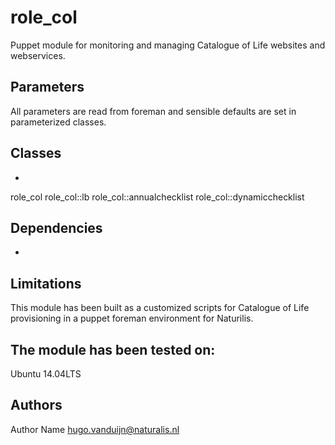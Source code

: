 role_col
===================

Puppet module for monitoring and managing Catalogue of Life websites and webservices.  


Parameters
-------------
All parameters are read from foreman and sensible defaults are set in parameterized classes. 

Classes
-------------
-
role_col
role_col::lb
role_col::annualchecklist
role_col::dynamicchecklist


Dependencies
-------------
- 


Limitations
-------------
This module has been built as a customized scripts for Catalogue of Life provisioning in a puppet foreman environment for Naturilis.

The module has been tested on:
- 
Ubuntu 14.04LTS

Authors
-------------
Author Name <hugo.vanduijn@naturalis.nl>

